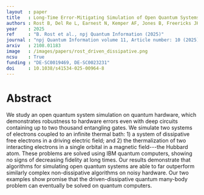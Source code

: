 ```yaml
---
layout  : paper
title   : Long-Time Error-Mitigating Simulation of Open Quantum Systems on Near Term Quantum Computers
authors : Rost B, Del Re L, Earnest N, Kemper AF, Jones B, Freericks JK
year    : 2025
ref     : "B. Rost et al., npj Quantum Information (2025)"
journal : "npj Quantum Information volume 11, Article number: 10 (2025)"
arxiv   : 2108.01183
image   : /images/papers/rost_driven_dissipative.png
ncsu    : True
funding : "DE-SC0019469, DE-SC0023231"
doi     : 10.1038/s41534-025-00964-8
---
```


# Abstract
We study an open quantum system simulation on quantum hardware, which demonstrates robustness to hardware errors even with deep circuits containing up to two thousand entangling gates.  We simulate two systems of electrons coupled to an infinite thermal bath: 1)  a system of dissipative free electrons in a driving electric field; and 2) the thermalization of two interacting electrons in a single orbital in a magnetic field---the Hubbard atom. These problems are solved using IBM quantum computers, showing no signs of decreasing fidelity at long times. Our results demonstrate that algorithms for simulating open quantum systems are able to far outperform similarly complex non-dissipative algorithms on noisy hardware. Our two examples show promise that the driven-dissipative quantum many-body problem can eventually be solved on quantum computers.
